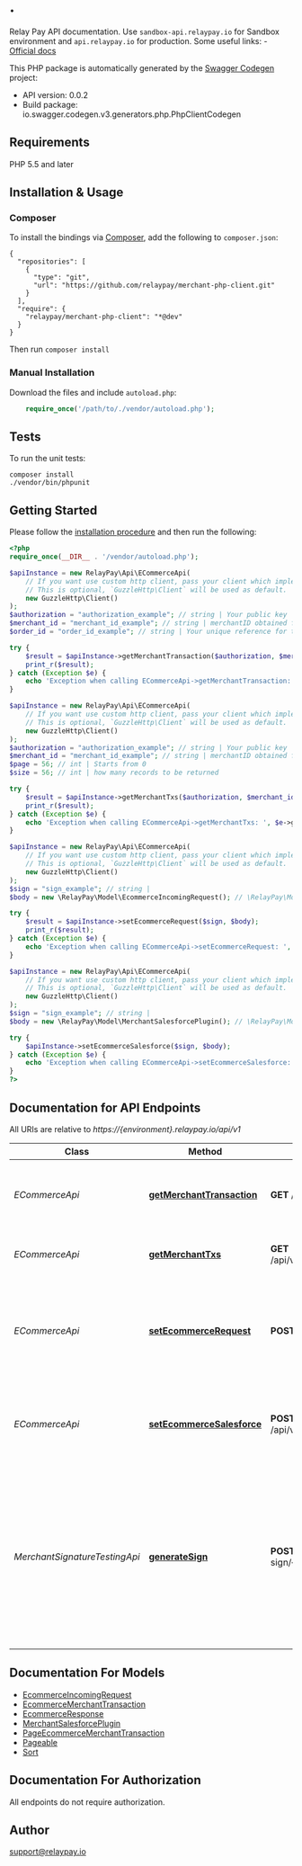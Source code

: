# .
Relay Pay API documentation. Use `sandbox-api.relaypay.io` for Sandbox environment and `api.relaypay.io` for production.  Some useful links: - [Official docs](https://relaypay-merchant.readme.io/reference/merchant-native-integration)

This PHP package is automatically generated by the [Swagger Codegen](https://github.com/swagger-api/swagger-codegen) project:

- API version: 0.0.2
- Build package: io.swagger.codegen.v3.generators.php.PhpClientCodegen

## Requirements

PHP 5.5 and later

## Installation & Usage
### Composer

To install the bindings via [Composer](http://getcomposer.org/), add the following to `composer.json`:

```
{
  "repositories": [
    {
      "type": "git",
      "url": "https://github.com/relaypay/merchant-php-client.git"
    }
  ],
  "require": {
    "relaypay/merchant-php-client": "*@dev"
  }
}
```

Then run `composer install`

### Manual Installation

Download the files and include `autoload.php`:

```php
    require_once('/path/to/./vendor/autoload.php');
```

## Tests

To run the unit tests:

```
composer install
./vendor/bin/phpunit
```

## Getting Started

Please follow the [installation procedure](#installation--usage) and then run the following:

```php
<?php
require_once(__DIR__ . '/vendor/autoload.php');

$apiInstance = new RelayPay\Api\ECommerceApi(
    // If you want use custom http client, pass your client which implements `GuzzleHttp\ClientInterface`.
    // This is optional, `GuzzleHttp\Client` will be used as default.
    new GuzzleHttp\Client()
);
$authorization = "authorization_example"; // string | Your public key
$merchant_id = "merchant_id_example"; // string | merchantID obtained from Relaypay
$order_id = "order_id_example"; // string | Your unique reference for this payment. i.e. id of the current shopping cart

try {
    $result = $apiInstance->getMerchantTransaction($authorization, $merchant_id, $order_id);
    print_r($result);
} catch (Exception $e) {
    echo 'Exception when calling ECommerceApi->getMerchantTransaction: ', $e->getMessage(), PHP_EOL;
}

$apiInstance = new RelayPay\Api\ECommerceApi(
    // If you want use custom http client, pass your client which implements `GuzzleHttp\ClientInterface`.
    // This is optional, `GuzzleHttp\Client` will be used as default.
    new GuzzleHttp\Client()
);
$authorization = "authorization_example"; // string | Your public key
$merchant_id = "merchant_id_example"; // string | merchantID obtained from Relaypay
$page = 56; // int | Starts from 0
$size = 56; // int | how many records to be returned

try {
    $result = $apiInstance->getMerchantTxs($authorization, $merchant_id, $page, $size);
    print_r($result);
} catch (Exception $e) {
    echo 'Exception when calling ECommerceApi->getMerchantTxs: ', $e->getMessage(), PHP_EOL;
}

$apiInstance = new RelayPay\Api\ECommerceApi(
    // If you want use custom http client, pass your client which implements `GuzzleHttp\ClientInterface`.
    // This is optional, `GuzzleHttp\Client` will be used as default.
    new GuzzleHttp\Client()
);
$sign = "sign_example"; // string | 
$body = new \RelayPay\Model\EcommerceIncomingRequest(); // \RelayPay\Model\EcommerceIncomingRequest | 

try {
    $result = $apiInstance->setEcommerceRequest($sign, $body);
    print_r($result);
} catch (Exception $e) {
    echo 'Exception when calling ECommerceApi->setEcommerceRequest: ', $e->getMessage(), PHP_EOL;
}

$apiInstance = new RelayPay\Api\ECommerceApi(
    // If you want use custom http client, pass your client which implements `GuzzleHttp\ClientInterface`.
    // This is optional, `GuzzleHttp\Client` will be used as default.
    new GuzzleHttp\Client()
);
$sign = "sign_example"; // string | 
$body = new \RelayPay\Model\MerchantSalesforcePlugin(); // \RelayPay\Model\MerchantSalesforcePlugin | 

try {
    $apiInstance->setEcommerceSalesforce($sign, $body);
} catch (Exception $e) {
    echo 'Exception when calling ECommerceApi->setEcommerceSalesforce: ', $e->getMessage(), PHP_EOL;
}
?>
```

## Documentation for API Endpoints

All URIs are relative to *https://{environment}.relaypay.io/api/v1*

Class | Method | HTTP request | Description
------------ | ------------- | ------------- | -------------
*ECommerceApi* | [**getMerchantTransaction**](docs/Api/ECommerceApi.md#getmerchanttransaction) | **GET** /api/v1/merchant/transaction | Get merchant transaction for a given merchantId by a specified orderId
*ECommerceApi* | [**getMerchantTxs**](docs/Api/ECommerceApi.md#getmerchanttxs) | **GET** /api/v1/merchant/transaction/history | Get all bill payment transactions for the merchant
*ECommerceApi* | [**setEcommerceRequest**](docs/Api/ECommerceApi.md#setecommercerequest) | **POST** /api/v1/ecommerce/request | Ecommerce provider pushes a transaction request. The service returns a unique url to be used for redirection.
*ECommerceApi* | [**setEcommerceSalesforce**](docs/Api/ECommerceApi.md#setecommercesalesforce) | **POST** /api/v1/ecommerce/salesforce | Ecommerce provider pushes a Salesforce specific data for authorisation.
*MerchantSignatureTestingApi* | [**generateSign**](docs/Api/MerchantSignatureTestingApi.md#generatesign) | **POST** /api/v1/merchants/generate-sign/{privateKey} | Testing header signature generation. Not to be used in the actual merchant implementation. This method is a convenience for a developer to verify that his sign function generates the same header as we do.

## Documentation For Models

 - [EcommerceIncomingRequest](docs/Model/EcommerceIncomingRequest.md)
 - [EcommerceMerchantTransaction](docs/Model/EcommerceMerchantTransaction.md)
 - [EcommerceResponse](docs/Model/EcommerceResponse.md)
 - [MerchantSalesforcePlugin](docs/Model/MerchantSalesforcePlugin.md)
 - [PageEcommerceMerchantTransaction](docs/Model/PageEcommerceMerchantTransaction.md)
 - [Pageable](docs/Model/Pageable.md)
 - [Sort](docs/Model/Sort.md)

## Documentation For Authorization

 All endpoints do not require authorization.


## Author

support@relaypay.io

